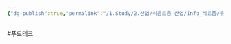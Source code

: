 ```yaml
---
{"dg-publish":true,"permalink":"/1.Study/2.산업/식음료픔 산업/Info_식료품/푸드테크/","created":"2024-11-20T21:02:28.249+09:00","updated":"2025-06-03T20:07:20.252+09:00"}
---
```


#푸드테크 